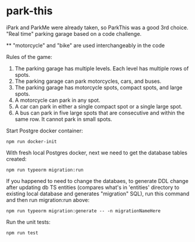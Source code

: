 # park-this
iPark and ParkMe were already taken, so ParkThis was a good 3rd choice. "Real time" parking garage based on a code challenge.

** "motorcycle" and "bike" are used interchangeably in the code

Rules of the game:
1. The parking garage has multiple levels. Each level has multiple rows of spots.
2. The parking garage can park motorcycles, cars, and buses.
3. The parking garage has motorcycle spots, compact spots, and large spots.
4. A motorcycle can park in any spot.
5. A car can park in either a single compact spot or a single large spot.
6. A bus can park in five large spots that are consecutive and within the same row. It cannot
park in small spots.

Start Postgre docker container:
```
npm run docker-init
```

With fresh local Postgres docker, next we need to get the database tables created:
``` 
npm run typeorm migration:run
```

If you happened to need to change the databaes, to generate DDL change after updating db TS entities (compares what's in 'entities' directory to existing local database and generates "migration" SQL), run this command and then run migration:run above:
```
npm run typeorm migration:generate -- -n migrationNameHere
```

Run the unit tests:
```
npm run test
```
